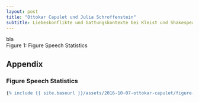 ```yaml
---
layout: post
title: "Ottokar Capulet und Julia Schroffenstein"
subtitle: Liebeskonflikte und Gattungskontexte bei Kleist und Shakespeare
---
```

<div id="container">bla</div>
Figure 1: Figure Speech Statistics

<script src="{{ site.baseurl }}/public/js/jquery-3.1.1.min.js"></script>
<script src="{{ site.baseurl }}/public/js/hc/highcharts.js"></script>
<script type="text/javascript">
var d = [[{"drama":"vndf.0","figure":"Graf Paris","tokens":641},{"drama":"r0px.0","figure":"Santing,","tokens":586},{"drama":"rksp.0","figure":"PIRRO","tokens":366}],
[{"drama":"vndf.0","figure":"Escalus","tokens":654},{"drama":"r0px.0","figure":"Barnabe, ihre Tochter.","tokens":947},{"drama":"rksp.0","figure":"Angelo, und einige Bediente.","tokens":678}],
[{"drama":"vndf.0","figure":"Gräfin Capulet","tokens":954},{"drama":"r0px.0","figure":"Gertrude, Sylvesters Gemahlin, Stiefschwester der Eustache.","tokens":1346},{"drama":"rksp.0","figure":"Conti, Maler.","tokens":764}],
[{"drama":"vndf.0","figure":"Benvolio","tokens":1393},{"drama":"r0px.0","figure":"Johann, Ruperts natürlicher Sohn.","tokens":1655},{"drama":"rksp.0","figure":"Graf Appiani.","tokens":1133}],
[{"drama":"vndf.0","figure":"Mercutio","tokens":2171},{"drama":"r0px.0","figure":"Eustache, seine Gemahlin.","tokens":2117},{"drama":"rksp.0","figure":"Claudia Galotti, Eltern der Emilia.","tokens":2137}],
[{"drama":"vndf.0","figure":"Capulet","tokens":2749},{"drama":"r0px.0","figure":"Rupert, Graf von Schroffenstein, aus dem Hause Rossitz.","tokens":2392},{"drama":"rksp.0","figure":"Emilia Galotti.","tokens":2363}],
[{"drama":"vndf.0","figure":"Juliens Amme","tokens":2899},{"drama":"r0px.0","figure":"Jeronimus von Schroffenstein, aus dem Hause Wyk.","tokens":2516},{"drama":"rksp.0","figure":"Gräfin Orsina.","tokens":2962}],
[{"drama":"vndf.0","figure":"Bruder Lorenzo","tokens":3322},{"drama":"r0px.0","figure":"Agnes, ihre Tochter.","tokens":2669},{"drama":"rksp.0","figure":"Odoardo,","tokens":3398}],
[{"drama":"vndf.0","figure":"Julia","tokens":5112},{"drama":"r0px.0","figure":"Sylvester, sein Sohn, regierender Graf.","tokens":3534},{"drama":"rksp.0","figure":"Hettore Gonzaga, Prinz von Guastalla.","tokens":5553}],
[{"drama":"vndf.0","figure":"Romeo","tokens":5585},{"drama":"r0px.0","figure":"Ottokar, ihr Sohn.","tokens":5064},{"drama":"rksp.0","figure":"Marinelli, Kammerherr des Prinzen.","tokens":5660}]];

$(function () {
    $('#container').highcharts({
        chart: {
            type: 'column'
        },
        title: {
            text: ''
        },
        xAxis: {
            categories: ["Romeo und Julia (Ü: Schlegel)","Die Familie Schroffenstein","Emilia Galotti"]
        },
        yAxis: {
            min: 0,
            title: {
                text: 'Spoken tokens'
            },
            stackLabels: {
                enabled: false,
                style: {
                    fontWeight: 'bold',
                    color: (Highcharts.theme && Highcharts.theme.textColor) || 'gray'
                }
            }
        },
				colors: ["#D92120","#E66B2D","#E0A239","#C3BA45","#99BD5C","#70B484","#519CB8","#416FB8","#43328D","#781C81"],
        legend: {enabled:false},
        tooltip: {
						followPointer: true,
            headerFormat: '<b>{point.x}</b><br/>',
            pointFormat: '{point.name}: {point.y}'
        },
        plotOptions: {
            column: {
                stacking: 'normal',
                dataLabels: {
									format:"{point.name}",
                    enabled: false,
                    color: (Highcharts.theme && Highcharts.theme.dataLabelsColor) || 'white'
                }
            }
        },
        series: d.map(function(cur, _, _) {
					return {data:cur.map(function(cur2, ind2, _) {return {y:cur2.tokens, name:cur2.figure}})}
				})
    });
});
		</script>

## Appendix

### Figure Speech Statistics

```R
{% include {{ site.baseurl }}/assets/2016-10-07-ottokar-capulet/figure-statistics.R %}
```
